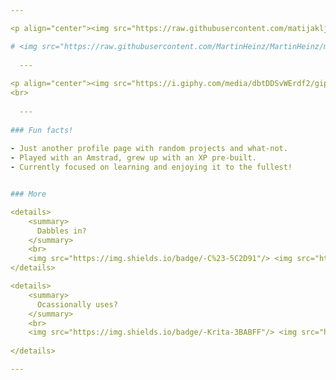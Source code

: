 ```yaml
---

<p align="center"><img src="https://raw.githubusercontent.com/matijakljajic/matijakljajic/main/header.gif" width="100%" alt="Header">

# <img src="https://raw.githubusercontent.com/MartinHeinz/MartinHeinz/master/wave.gif" width="25px"> Hello there.
  
  ---
  
<p align="center"><img src="https://i.giphy.com/media/dbtDDSvWErdf2/giphy.webp" width=60% height=60%/>
<br>
  
  ---
  
### Fun facts!
    
- Just another profile page with random projects and what-not.
- Played with an Amstrad, grew up with an XP pre-built.
- Currently focused on learning and enjoying it to the fullest!


### More

<details> 
    <summary> 
      Dabbles in?
    </summary>
    <br>
    <img src="https://img.shields.io/badge/-C%23-5C2D91"/> <img src="https://img.shields.io/badge/-SQL-003B57"/> <img src="https://img.shields.io/badge/-PL/SQL-CC2927"/> <img src="https://img.shields.io/badge/-HTML5-E34F26"/> <img src="https://img.shields.io/badge/-CSS3-1572B6"/> <img src="https://img.shields.io/badge/-JavaScript-F7DF1E"/> <img src="https://img.shields.io/badge/-PHP-777BB4"/> <img src="https://img.shields.io/badge/-GNU%20Octave-0790C0"/> <img src="https://img.shields.io/badge/-SASM-071D49"/> <img src="https://img.shields.io/badge/-Prolog-000000"/> <img src="https://img.shields.io/badge/-Haskell-5D4F85"/> <img src="https://img.shields.io/badge/-Visual%20Basic-512BD4"/>
</details>

<details> 
    <summary> 
      Ocassionally uses?
    </summary>
    <br>
    <img src="https://img.shields.io/badge/-Krita-3BABFF"/> <img src="https://img.shields.io/badge/-Inkscape-000000"/> <img src="https://img.shields.io/badge/-Photoshop-31A8FF"/> <img src="https://img.shields.io/badge/-Illustrator-FF9A00"/> <img src="https://img.shields.io/badge/-Premiere-9999FF"/> <img src="https://img.shields.io/badge/-Openshot-0099E5"/> <img src="https://img.shields.io/badge/-Blender-F5792A"/> <img src="https://img.shields.io/badge/-Audacity-0000CC"/> <img src="https://img.shields.io/badge/-Firefox-FF7139"/> <img src="https://img.shields.io/badge/-Thunderbird-0A84FF"/>
    
</details>

---
```

